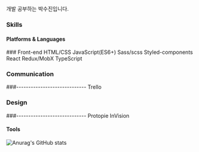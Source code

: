 <p>
</p>

<p>
  개발 공부하는 박수진입니다.
</p>

### Skills
#### Platforms & Languages
<p>
### Front-end
HTML/CSS
JavaScript(ES6+)
Sass/scss
Styled-components
React
Redux/MobX
TypeScript


### Communication
###-----------------------------
Trello

### Design
###-----------------------------
Protopie
InVision
</p>
<p>
  
</p>

#### Tools
<p>
 
</p>



![Anurag's GitHub stats](https://github-readme-stats.vercel.app/api?username=parksuja&show_icons=true&theme=radical)


